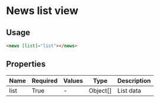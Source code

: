# News list view

## Usage

```html
<news [list]="list"></news>
```

## Properties

| Name  | Required  | Values  |  Type | Description  |
|---|---|---|---|---|
| list | True | - | Object[] | List data